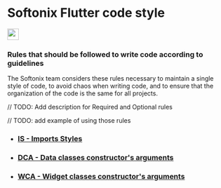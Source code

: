 # Softonix Flutter code style
<a href = 'https://softonix.org/'> <img src = 'https://softonix.org/_nuxt/logo-light.d913b90a.svg' height = 26> </a>
### Rules that  should be followed to write code according to guidelines



The Softonix team considers these rules necessary to maintain a single style of code, to avoid chaos when writing code, and to ensure that the organization of the code is the same for all projects.





// TODO: Add description for Required and Optional rules

// TODO: add example of using those rules

- ### [IS - Imports Styles](imports_styles.md)
- ### [DCA - Data classes constructor's arguments](data_classes_constructor_arguments.md)
- ### [WCA - Widget classes constructor's arguments](widget_classes_constructor_arguments.md)